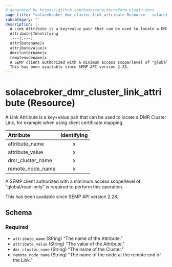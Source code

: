 ```yaml
---
# generated by https://github.com/hashicorp/terraform-plugin-docs
page_title: "solacebroker_dmr_cluster_link_attribute Resource - solacebroker"
subcategory: ""
description: |-
  A Link Attribute is a key+value pair that can be used to locate a DMR Cluster Link, for example when using client certificate mapping.
  Attribute|Identifying
  :---|:---:
  attributename|x
  attributevalue|x
  dmrclustername|x
  remotenodename|x
  A SEMP client authorized with a minimum access scope/level of "global/read-only" is required to perform this operation.
  This has been available since SEMP API version 2.28.
---
```


# solacebroker_dmr_cluster_link_attribute (Resource)

A Link Attribute is a key+value pair that can be used to locate a DMR Cluster Link, for example when using client certificate mapping.


Attribute|Identifying
:---|:---:
attribute_name|x
attribute_value|x
dmr_cluster_name|x
remote_node_name|x



A SEMP client authorized with a minimum access scope/level of "global/read-only" is required to perform this operation.

This has been available since SEMP API version 2.28.



<!-- schema generated by tfplugindocs -->
## Schema

### Required

- `attribute_name` (String) "The name of the Attribute."
- `attribute_value` (String) "The value of the Attribute."
- `dmr_cluster_name` (String) "The name of the Cluster."
- `remote_node_name` (String) "The name of the node at the remote end of the Link."

